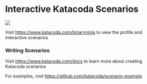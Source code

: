 # Interactive Katacoda Scenarios

[![](http://shields.katacoda.com/katacoda/binaryninja/count.svg)](https://www.katacoda.com/binaryninja "Get your profile on Katacoda.com")

Visit https://www.katacoda.com/binaryninja to view the profile and interactive scenarios

### Writing Scenarios
Visit https://www.katacoda.com/docs to learn more about creating Katacoda scenarios

For examples, visit https://github.com/katacoda/scenario-example
